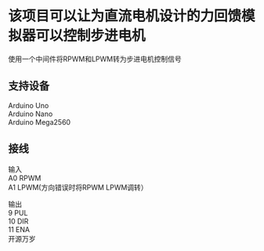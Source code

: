
# 该项目可以让为直流电机设计的力回馈模拟器可以控制步进电机
使用一个中间件将RPWM和LPWM转为步进电机控制信号
## 支持设备
Arduino Uno  
Arduino Nano  
Arduino Mega2560  

## 接线
输入  
A0 RPWM  
A1 LPWM(方向错误时将RPWM LPWM调转）   

输出  
9  PUL  
10 DIR  
11 ENA  
开源万岁
